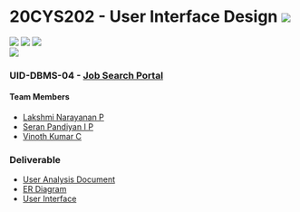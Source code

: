 # 20CYS202 - User Interface Design ![](https://img.shields.io/badge/-Completed-darkgreen)
![](https://img.shields.io/badge/Batch-21CYS-lightgreen) ![](https://img.shields.io/badge/UG-blue) ![](https://img.shields.io/badge/Subject-UID-blue) <br/>
![](https://img.shields.io/badge/Category-Dept-blue)

### UID-DBMS-04 - [Job Search Portal](https://lakshminarayan-p.github.io/20CYS202-UID/Mini-Project)

#### Team Members
- [Lakshmi Narayanan P]()
- [Seran Pandiyan I P]()
- [Vinoth Kumar C]()

### Deliverable 
- [User Analysis Document]()
- [ER Diagram](UID-DBMS-04_ER_Diagram.pdf)
- [User Interface](UI/)



